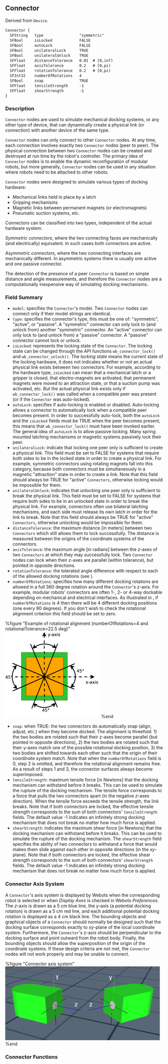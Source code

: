 ## Connector

Derived from `Device`.


```
Connector {
  SFString   type                "symmetric"
  SFBool     isLocked            FALSE
  SFBool     autoLock            FALSE
  SFBool     unilateralLock      TRUE
  SFBool     unilateralUnlock    TRUE
  SFFloat    distanceTolerance   0.01  # [0,inf)
  SFFloat    axisTolerance       0.2   # [0,pi)
  SFFloat    rotationTolerance   0.2   # [0,pi)
  SFInt32    numberOfRotations   4
  SFBool     snap                TRUE
  SFFloat    tensileStrength     -1
  SFFloat    shearStrength       -1
}
```

### Description

`Connector` nodes are used to simulate mechanical docking systems, or any other
type of device, that can dynamically create a physical link (or *connection*)
with another device of the same type.

`Connector` nodes can only connect to other `Connector` nodes. At any time, each
connection involves exactly two `Connector` nodes (peer to peer). The physical
connection between two `Connector` nodes can be created and destroyed at run
time by the robot's controller. The primary idea of `Connector` nodes is to
enable the dynamic reconfiguration of modular robots, but more generally,
`Connector` nodes can be used in any situation where robots need to be attached
to other robots.

`Connector` nodes were designed to simulate various types of docking hardware:

- Mechanical links held in place by a latch
- Gripping mechanisms
- Magnetic links between permanent magnets (or electromagnets)
- Pneumatic suction systems, etc.

Connectors can be classified into two types, independent of the actual hardware
system:

*Symmetric connectors*, where the two connecting faces are mechanically (and
electrically) equivalent. In such cases both connectors are active.

*Asymmetric connectors*, where the two connecting interfaces are mechanically
different. In asymmetric systems there is usually one active and one passive
connector.

The detection of the presence of a peer `Connector` is based on simple distance
and angle measurements, and therefore the `Connector` nodes are a
computationally inexpensive way of simulating docking mechanisms.

### Field Summary

- `model`: specifies the `Connector`'s model. Two `Connector` nodes can connect only if their model strings are identical.
- `type`: specifies the connector's type, this must be one of: "symmetric", "active", or "passive". A "symmetric" connector can only lock to (and unlock from) another "symmetric" connector. An "active" connector can only lock to (and unlock from) a "passive" connector. A "passive" connector cannot lock or unlock.
- `isLocked`: represents the locking state of the `Connector`. The locking state can be changed through the API functions `wb_connector_lock()` and `wb_connector_unlock()`. The *locking state* means the current state of the locking hardware, it does not indicates whether or not an actual physical link exists between two connectors. For example, according to the hardware type, `isLocked` can mean that a mechanical latch or a gripper is closed, that electro-magnets are activated, that permanent magnets were moved to an attraction state, or that a suction pump was activated, etc. But the actual physical link exists only if `wb_connector_lock()` was called when a compatible peer was present (or if the `Connector` was auto-locked).
- `autoLock`: specifies if auto-locking is enabled or disabled. Auto-locking allows a connector to automatically lock when a compatible peer becomes present. In order to successfully auto-lock, both the `autoLock` and the `isLocked` fields must be TRUE when the peer becomes present, this means that `wb_connector_lock()` must have been invoked earlier. The general idea of `autoLock` is to allow passive locking. Many spring mounted latching mechanisms or magnetic systems passively lock their peer.
- `unilateralLock`: indicate that locking one peer only is sufficient to create a physical link. This field must be set to FALSE for systems that require both sides to be in the locked state in order to create a physical link. For example, symmetric connectors using rotating magnets fall into this category, because both connectors must be simultaneously in a magnetic "attraction" state in order to create a link. Note that this field should always be TRUE for "active" `Connectors`, otherwise locking would be impossible for them.
- `unilateralUnlock`: indicates that unlocking one peer only is sufficient to break the physical link. This field must be set to FALSE for systems that require both sides to be in an unlocked state in order to break the physical link. For example, connectors often use bilateral latching mechanisms, and each side must release its own latch in order for the link to break. Note that this field should always be TRUE for "active" `Connectors`, otherwise unlocking would be impossible for them.
- `distanceTolerance`: the maximum distance [in meters] between two `Connectors` which still allows them to lock successfully. The distance is measured between the origins of the coordinate systems of the connectors.
- `axisTolerance`: the maximum angle [in radians] between the *z*-axes of two `Connectors` at which they may successfully lock. Two `Connector` nodes can lock when their *z*-axes are parallel (within tolerance), but pointed in opposite directions.
- `rotationTolerance`: the tolerated angle difference with respect to each of the allowed docking rotations (see ).
- `numberOfRotations`: specifies how many different docking rotations are allowed in a full 360 degree rotation around the `Connector`'s *z*-axis. For example, modular robots' connectors are often 1-, 2- or 4-way dockable depending on mechanical and electrical interfaces. As illustrated in , if `numberOfRotations` is 4 then there will be 4 different docking positions (one every 90 degrees). If you don't wish to check the rotational alignment criterion this field should be set to zero.


%figure "Example of rotational alignment (numberOfRotations=4 and rotationalTolerance=22.5 deg)"
![Example of rotational alignment (numberOfRotations=4 and rotationalTolerance=22.5 deg)](pdf/connector_alignment.pdf.png)
%end


- `snap`: when TRUE: the two connectors do automatically snap (align, adjust, etc.) when they become docked. The alignment is threefold: 1) the two bodies are rotated such that their z-axes become parallel (but pointed in opposite directions), 2) the two bodies are rotated such that their y-axes match one of the possible rotational docking position, 3) the two bodies are shifted towards each other such that the origin of their coordinate system match. Note that when the `numberOfRotations` field is 0, step 2 is omitted, and therefore the rotational alignment remains free. As a result of steps 1 and 3, the connector surfaces always become superimposed.
- `tensileStrength`: maximum tensile force [in Newtons] that the docking mechanism can withstand before it breaks. This can be used to simulate the rupture of the docking mechanism. The tensile force corresponds to a force that pulls the two connectors apart (in the negative *z*-axes direction). When the tensile force exceeds the tensile strength, the link breaks. Note that if both connectors are locked, the effective tensile strength corresponds to the sum of both connectors' `tensileStrength` fields. The default value -1 indicates an infinitely strong docking mechanism that does not break no matter how much force is applied.
- `shearStrength`: indicates the maximum shear force [in Newtons] that the docking mechanism can withstand before it breaks. This can be used to simulate the rupture of the docking mechanism. The `shearStrength` field specifies the ability of two connectors to withstand a force that would makes them slide against each other in opposite directions (in the *xy*-plane). Note that if both connectors are locked, the effective shear strength corresponds to the sum of both connectors' `shearStrength` fields. The default value -1 indicates an infinitely strong docking mechanism that does not break no matter how much force is applied.

### Connector Axis System

A `Connector`'s axis system is displayed by Webots when the corresponding robot
is selected or when *Display Axes* is checked in Webots *Preferences*. The
*z*-axis is drawn as a 5 cm blue line, the y-axis (a potential docking rotation)
is drawn as a 5 cm red line, and each additional potential docking rotation is
displayed as a 4 cm black line. The bounding objects and graphical objects of a
`Connector` should normally be designed such that the docking surface
corresponds exactly to *xy*-plane of the local coordinate system. Furthermore,
the `Connector`'s z-axis should be perpendicular to the docking surface and
point outward from the robot body. Finally, the bounding objects should allow
the superposition of the origin of the coordinate systems. If these design
criteria are not met, the `Connector` nodes will not work properly and may be
unable to connect.


%figure "Connector axis system"
![Connector axis system](png/connector_axes.png)
%end

### Connector Functions

